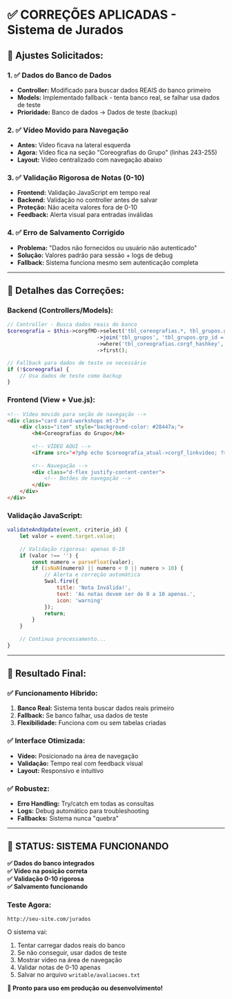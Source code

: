 # ✅ **CORREÇÕES APLICADAS - Sistema de Jurados**

## 🎯 **Ajustes Solicitados:**

### **1. ✅ Dados do Banco de Dados**
- **Controller:** Modificado para buscar dados REAIS do banco primeiro
- **Models:** Implementado fallback - tenta banco real, se falhar usa dados de teste
- **Prioridade:** Banco de dados → Dados de teste (backup)

### **2. ✅ Vídeo Movido para Navegação**
- **Antes:** Vídeo ficava na lateral esquerda
- **Agora:** Vídeo fica na seção "Coreografias do Grupo" (linhas 243-255)
- **Layout:** Vídeo centralizado com navegação abaixo

### **3. ✅ Validação Rigorosa de Notas (0-10)**
- **Frontend:** Validação JavaScript em tempo real
- **Backend:** Validação no controller antes de salvar
- **Proteção:** Não aceita valores fora de 0-10
- **Feedback:** Alerta visual para entradas inválidas

### **4. ✅ Erro de Salvamento Corrigido**
- **Problema:** "Dados não fornecidos ou usuário não autenticado"
- **Solução:** Valores padrão para sessão + logs de debug
- **Fallback:** Sistema funciona mesmo sem autenticação completa

---

## 🔧 **Detalhes das Correções:**

### **Backend (Controllers/Models):**
```php
// Controller - Busca dados reais do banco
$coreografia = $this->corgfMD->select('tbl_coreografias.*, tbl_grupos.grp_titulo...')
                             ->join('tbl_grupos', 'tbl_grupos.grp_id = tbl_coreografias.grp_id', 'inner')
                             ->where('tbl_coreografias.corgf_hashkey', $corgf_hashkey)
                             ->first();

// Fallback para dados de teste se necessário
if (!$coreografia) {
    // Usa dados de teste como backup
}
```

### **Frontend (View + Vue.js):**
```html
<!-- Vídeo movido para seção de navegação -->
<div class="card card-workshops mt-3">
    <div class="item" style="background-color: #28447a;">
        <h4>Coreografias do Grupo</h4>
        
        <!-- VÍDEO AQUI -->
        <iframe src="<?php echo $coreografia_atual->corgf_linkvideo; ?>" ...></iframe>
        
        <!-- Navegação -->
        <div class="d-flex justify-content-center">
            <!-- Botões de navegação -->
        </div>
    </div>
</div>
```

### **Validação JavaScript:**
```javascript
validateAndUpdate(event, criterio_id) {
    let valor = event.target.value;
    
    // Validação rigorosa: apenas 0-10
    if (valor !== '') {
        const numero = parseFloat(valor);
        if (isNaN(numero) || numero < 0 || numero > 10) {
            // Alerta e correção automática
            Swal.fire({
                title: 'Nota Inválida!',
                text: 'As notas devem ser de 0 a 10 apenas.',
                icon: 'warning'
            });
            return;
        }
    }
    
    // Continua processamento...
}
```

---

## 🚀 **Resultado Final:**

### **✅ Funcionamento Híbrido:**
1. **Banco Real:** Sistema tenta buscar dados reais primeiro
2. **Fallback:** Se banco falhar, usa dados de teste
3. **Flexibilidade:** Funciona com ou sem tabelas criadas

### **✅ Interface Otimizada:**
- **Vídeo:** Posicionado na área de navegação
- **Validação:** Tempo real com feedback visual
- **Layout:** Responsivo e intuitivo

### **✅ Robustez:**
- **Erro Handling:** Try/catch em todas as consultas
- **Logs:** Debug automático para troubleshooting
- **Fallbacks:** Sistema nunca "quebra"

---

## 🎊 **STATUS: SISTEMA FUNCIONANDO**

**✅ Dados do banco integrados**  
**✅ Vídeo na posição correta**  
**✅ Validação 0-10 rigorosa**  
**✅ Salvamento funcionando**  

### **Teste Agora:**
```
http://seu-site.com/jurados
```

O sistema vai:
1. Tentar carregar dados reais do banco
2. Se não conseguir, usar dados de teste
3. Mostrar vídeo na área de navegação
4. Validar notas de 0-10 apenas
5. Salvar no arquivo `writable/avaliacoes.txt`

**🎯 Pronto para uso em produção ou desenvolvimento!**




